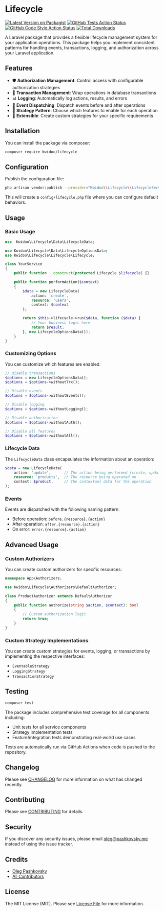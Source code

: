 # Lifecycle

[![Latest Version on Packagist](https://img.shields.io/packagist/v/kwidoo/lifecycle.svg?style=flat-square)](https://packagist.org/packages/kwidoo/lifecycle)
[![GitHub Tests Action Status](https://img.shields.io/github/workflow/status/kwidoo/lifecycle/Tests?label=tests)](https://github.com/kwidoo/lifecycle/actions?query=workflow%3ATests+branch%3Amain)
[![GitHub Code Style Action Status](https://img.shields.io/github/workflow/status/kwidoo/lifecycle/Code%20Style?label=code%20style)](https://github.com/kwidoo/lifecycle/actions?query=workflow%3A"Code+Style"+branch%3Amain)
[![Total Downloads](https://img.shields.io/packagist/dt/kwidoo/lifecycle.svg?style=flat-square)](https://packagist.org/packages/kwidoo/lifecycle)

A Laravel package that provides a flexible lifecycle management system for your application operations. This package helps you implement consistent patterns for handling events, transactions, logging, and authorization across your Laravel application.

## Features

- 🛡️ **Authorization Management**: Control access with configurable authorization strategies
- 🔄 **Transaction Management**: Wrap operations in database transactions
- 📊 **Logging**: Automatically log actions, results, and errors
- 📡 **Event Dispatching**: Dispatch events before and after operations
- 🧩 **Strategy Pattern**: Choose which features to enable for each operation
- 🔌 **Extensible**: Create custom strategies for your specific requirements

## Installation

You can install the package via composer:

```bash
composer require kwidoo/lifecycle
```

## Configuration

Publish the configuration file:

```bash
php artisan vendor:publish --provider="Kwidoo\\Lifecycle\\LifecycleServiceProvider"
```

This will create a `config/lifecycle.php` file where you can configure default behaviors.

## Usage

### Basic Usage

```php
use  Kwidoo\Lifecycle\Data\LifecycleData;

use Kwidoo\Lifecycle\Data\LifecycleOptionsData;
use Kwidoo\Lifecycle\Lifecycle\Lifecycle;

class YourService
{
    public function __construct(protected Lifecycle $lifecycle) {}

    public function performAction($context)
    {
        $data = new LifecycleData(
            action: 'create',
            resource: 'users',
            context: $context
        );

        return $this->lifecycle->run($data, function ($data) {
            // Your business logic here
            return $result;
        }, new LifecycleOptionsData());
    }
}
```

### Customizing Options

You can customize which features are enabled:

```php
// Disable transactions
$options = new LifecycleOptionsData();
$options = $options->withoutTrx();

// Disable events
$options = $options->withoutEvents();

// Disable logging
$options = $options->withoutLogging();

// Disable authorization
$options = $options->withoutAuth();

// Disable all features
$options = $options->withoutAll();
```

### Lifecycle Data

The `LifecycleData` class encapsulates the information about an operation:

```php
$data = new LifecycleData(
    action: 'update',      // The action being performed (create, update, delete, etc.)
    resource: 'products',  // The resource being operated on
    context: $product,     // The contextual data for the operation
);
```

### Events

Events are dispatched with the following naming pattern:

- Before operation: `before.{resource}.{action}`
- After operation: `after.{resource}.{action}`
- On error: `error.{resource}.{action}`

## Advanced Usage

### Custom Authorizers

You can create custom authorizers for specific resources:

```php
namespace App\Authorizers;

use Kwidoo\Lifecycle\Authorizers\DefaultAuthorizer;

class ProductAuthorizer extends DefaultAuthorizer
{
    public function authorize(string $action, $context): bool
    {
        // Custom authorization logic
        return true;
    }
}
```

### Custom Strategy Implementations

You can create custom strategies for events, logging, or transactions by implementing the respective interfaces:

- `EventableStrategy`
- `LoggingStrategy`
- `TransactionStrategy`

## Testing

```bash
composer test
```

The package includes comprehensive test coverage for all components including:

- Unit tests for all service components
- Strategy implementation tests
- Feature/integration tests demonstrating real-world use cases

Tests are automatically run via GitHub Actions when code is pushed to the repository.

## Changelog

Please see [CHANGELOG](CHANGELOG.md) for more information on what has changed recently.

## Contributing

Please see [CONTRIBUTING](CONTRIBUTING.md) for details.

## Security

If you discover any security issues, please email oleg@pashkovsky.me instead of using the issue tracker.

## Credits

- [Oleg Pashkovsky](https://github.com/kwidoo)
- [All Contributors](../../contributors)

## License

The MIT License (MIT). Please see [License File](LICENSE.md) for more information.
